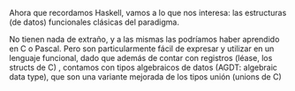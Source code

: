 Ahora que recordamos Haskell, vamos a lo que nos interesa: las estructuras (de datos) funcionales clásicas del paradigma.

No tienen nada de extraño, y a las mismas las podríamos haber aprendido en C o Pascal. Pero son particularmente fácil de expresar y utilizar en un lenguaje funcional, dado que además de contar con registros (léase, los structs de C) , contamos con tipos algebraicos de datos (AGDT: algebraic data type), que son una variante mejorada de los tipos unión (unions de C)
